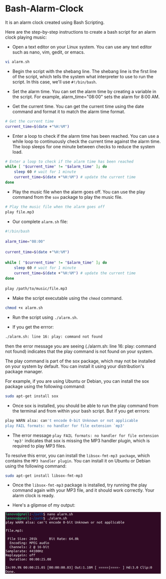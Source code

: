 # Bash-Alarm-Clock
It is an alarm clock created using Bash Scripting.

Here are the step-by-step instructions to create a bash script for an alarm clock playing music:

*  Open a text editor on your Linux system. You can use any text editor such as nano, vim, gedit, or emacs.
```bash
vi alarm.sh
```
* Begin the script with the shebang line. The shebang line is the first line of the script, which tells the system what interpreter to use to run the script. In this case, we'll use `#!/bin/bash`.

* Set the alarm time. You can set the alarm time by creating a variable in the script. For example, alarm_time="08:00" sets the alarm for 8:00 AM.

* Get the current time. You can get the current time using the date command and format it to match the alarm time format.

```bash
# Get the current time
current_time=$(date +"%H:%M")
```

* Enter a loop to check if the alarm time has been reached. You can use a while loop to continuously check the current time against the alarm time. The loop sleeps for one minute between checks to reduce the system load.
```bash
# Enter a loop to check if the alarm time has been reached
while [ "$current_time" != "$alarm_time" ]; do
    sleep 60 # wait for 1 minute
    current_time=$(date +"%H:%M") # update the current time
done
```
* Play the music file when the alarm goes off. You can use the play command from the `sox` package to play the music file.

```bash
# Play the music file when the alarm goes off
play file.mp3
```

* Our complete `alarm.sh` file:

```bash
#!/bin/bash

alarm_time="08:00"

current_time=$(date +"%H:%M")

while [ "$current_time" != "$alarm_time" ]; do
    sleep 60 # wait for 1 minute
    current_time=$(date +"%H:%M") # update the current time
done

play /path/to/music/file.mp3
```

* Make the script executable using the `chmod` command.

```bash
chmod +x alarm.sh
```

* Run the script using `./alarm.sh`.

* If you get the errror: 

```bash
./alarm.sh: line 16: play: command not found
```
then the error message you are seeing (./alarm.sh: line 16: play: command not found) indicates that the play command is not found on your system.

The play command is part of the sox package, which may not be installed on your system by default. You can install it using your distribution's package manager.

For example, if you are using Ubuntu or Debian, you can install the sox package using the following command:

```bash
sudo apt-get install sox
```

* Once sox is installed, you should be able to run the play command from the terminal and from within your bash script. But if you get errrors: 

```bash
play WARN alsa: can't encode 0-bit Unknown or not applicable
play FAIL formats: no handler for file extension `mp3'
```

* The error message `play FAIL formats: no handler for file extension 'mp3'` indicates that sox is missing the MP3 handler plugin, which is required to play MP3 files.

To resolve this error, you can install the `libsox-fmt-mp3 package`, which contains the `MP3 handler plugin`. You can install it on Ubuntu or Debian using the following command:

```bash
sudo apt-get install libsox-fmt-mp3
```

* Once the `libsox-fmt-mp3` package is installed, try running the play command again with your MP3 file, and it should work correctly. Your alarm clock is ready.

* Here's a glipmse of my output:

![output](img.png)
